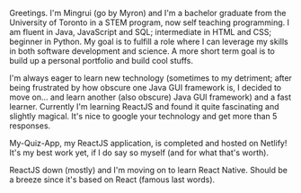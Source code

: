 <!--
- 👋 Hi, I’m @Mingrui-Ma
- 👀 I’m interested in ...
- 🌱 I’m currently learning ...
- 💞️ I’m looking to collaborate on ...
- 📫 How to reach me ...

--->
Greetings. I'm Mingrui (go by Myron) and I'm a bachelor graduate from the University of Toronto in a STEM program, now self teaching programming. I am fluent in Java, JavaScript and SQL; intermediate in HTML and CSS; beginner in Python. My goal is to fulfill a role where I can leverage my skills in both software development and science. A more short term goal is to build up a personal portfolio and build cool stuffs.

I'm always eager to learn new technology (sometimes to my detriment; after being frustrated by how obscure one Java GUI framework is, I decided to move on... and learn another (also obscure) Java GUI framework) and a fast learner. Currently I'm learning ReactJS and found it quite fascinating and slightly magical. It's nice to google your technology and get more than 5 responses. 

My-Quiz-App, my ReactJS application, is completed and hosted on Netlify! It's my best work yet, if I do say so myself (and for what that's worth).

ReactJS down (mostly) and I'm moving on to learn React Native. Should be a breeze since it's based on React (famous last words).
